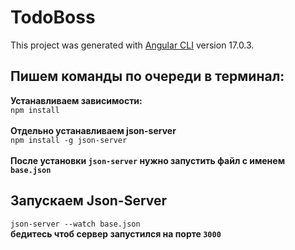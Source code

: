 # TodoBoss

This project was generated with [Angular CLI](https://github.com/angular/angular-cli) version 17.0.3.

## Пишем команды по очереди в терминал:

<b>Устанавливаем зависимости: </b> <br>
`npm install` <br> <br>
<b>Отдельно устанавливаем json-server</b>
<br>
`npm install -g json-server`</b> <br></b> <br>
<b>После установки `json-server` нужно запустить файл с именем `base.json`</b>

## Запускаем Json-Server
`json-server --watch base.json`</b> <br>
<b>бедитесь чтоб сервер запустился на порте `3000`</b>